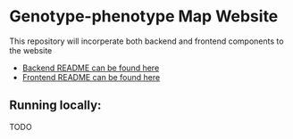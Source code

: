 # Genotype-phenotype Map Website

This repository will incorperate both backend and frontend components to the website

* [Backend README can be found here](backend/README.md)
* [Frontend README can be found here](frontend/README.md)

## Running locally:

TODO
